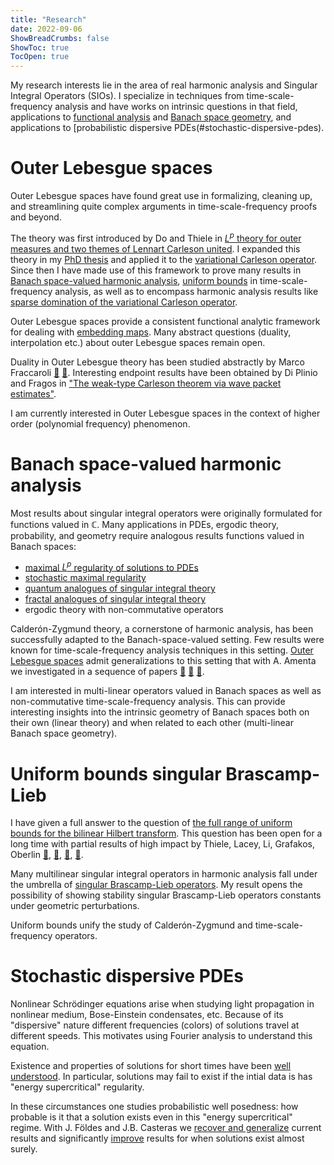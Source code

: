 ```yaml
---
title: "Research"
date: 2022-09-06
ShowBreadCrumbs: false
ShowToc: true
TocOpen: true
---
```


My research interests lie in the area of real harmonic analysis and Singular Integral Operators (SIOs). I specialize in techniques from time-scale-frequency analysis and have works on intrinsic questions in that field, applications to [functional analysis](#outer-lebesgue-spaces) and [Banach space geometry](#banach-space-valued-harmonic-analysis), and applications to [probabilistic dispersive PDEs(#stochastic-dispersive-pdes).


# Outer Lebesgue spaces

Outer Lebesgue spaces have found great use in formalizing, cleaning up, and streamlining quite complex arguments in time-scale-frequency proofs and beyond.

The theory was first introduced by Do and Thiele in [$L^{p}$ theory for outer measures and two themes of Lennart Carleson united](https://www.ams.org/journals/bull/2015-52-02/S0273-0979-2014-01474-0/). I expanded this theory in my [PhD thesis](../publications/#theses) and applied it to the [variational Carleson operator](https://arxiv.org/abs/1610.07657). Since then I have made use of this framework to prove many results in [Banach space-valued harmonic analysis](#banach-space-valued-harmonic-analysis), [uniform bounds](#uniform-bounds)
 in time-scale-frequency analysis, as well as to encompass harmonic analysis results like [sparse domination of the variational Carleson operator](https://arxiv.org/abs/1612.03028). 

Outer Lebesgue spaces provide a consistent functional analytic framework for dealing with [embedding maps](##embedding-maps). Many abstract questions (duality, interpolation etc.) about outer Lebesgue spaces remain open.

Duality in Outer Lebesgue theory has been studied abstractly by Marco Fraccaroli [🔗](https://arxiv.org/abs/2104.09472) [🔗](https://arxiv.org/abs/2001.05903). Interesting endpoint results have been obtained by Di Plinio and Fragos in ["The weak-type Carleson theorem via wave packet estimates"](https://arxiv.org/abs/2204.08051).

I am currently interested in Outer Lebesgue spaces in the context of higher order (polynomial frequency) phenomenon.


# Banach space-valued harmonic analysis

Most results about singular integral operators were originally formulated for functions valued in $\mathbb{C}$. Many applications in PDEs, ergodic theory, probability, and geometry require analogous results functions valued in Banach spaces:

- [maximal $L^p$ regularity of solutions to PDEs](https://www.taylorfrancis.com/chapters/edit/10.1201/9780429187810-16/new-approach-maximal-lp-regularity-lutz-weis)
- [stochastic maximal regularity](https://projecteuclid.org/journals/annals-of-probability/volume-40/issue-2/Stochastic-maximal-Lp-regularity/10.1214/10-AOP626.full)
- [quantum analogues of singular integral theory](https://www.sciencedirect.com/science/article/pii/S0001870820304710)
- [fractal analogues of singular integral theory](https://www.sciencedirect.com/science/article/pii/S0001870820304710)
- ergodic theory with non-commutative operators

Calderón-Zygmund theory, a cornerstone of harmonic analysis, has been successfully adapted to the Banach-space-valued setting. Few results were known for time-scale-frequency analysis techniques in this setting. [Outer Lebesgue spaces](#outer-lebesgue-spaces) admit generalizations to this setting that with A. Amenta we investigated in a sequence of papers [🔗](https://londmathsoc.onlinelibrary.wiley.com/doi/full/10.1112/jlms.12512) [🔗](https://link.springer.com/content/pdf/10.1007/s00041-020-09768-0.pdf) [🔗](https://link.springer.com/article/10.1007/s00208-020-02052-y). 

I am interested in multi-linear operators valued in Banach spaces as well as non-commutative time-scale-frequency analysis. This can provide interesting insights into the intrinsic geometry of Banach spaces both on their own (linear theory) and when related to each other (multi-linear Banach space geometry).

# Uniform bounds singular Brascamp-Lieb 

I have given a full answer to the question of [the full range of uniform bounds for the bilinear Hilbert transform](https://arxiv.org/abs/2205.09851). This question has been open for a long time with partial results of high impact by Thiele, Lacey, Li, Grafakos, Oberlin 
[🔗](https://www.jstor.org/stable/3597197?origin=crossref),
[🔗](http://annals.math.princeton.edu/2004/159-3/p01),
[🔗](http://www.ems-ph.org/doi/10.4171/RMI/483),
[🔗](https://www.jstor.org/stable/24903841).

Many multilinear singular integral operators in harmonic analysis fall under the umbrella of [singular Brascamp-Lieb operators](https://link.springer.com/chapter/10.1007/978-3-030-72058-2_9). My result opens the possibility of showing stability singular Brascamp-Lieb operators constants under geometric perturbations. 

Uniform bounds unify the study of Calderón-Zygmund and time-scale-frequency operators. 


# Stochastic dispersive PDEs
 
Nonlinear Schrödinger equations arise when studying light propagation in nonlinear medium, Bose-Einstein condensates, etc. Because of its "dispersive" nature different frequencies (colors) of solutions travel at different speeds. This motivates using Fourier analysis to understand this equation. 

Existence and properties of solutions for short times have been [well understood](https://www.math.ucla.edu/~tao/Dispersive/). In particular, solutions may fail to exist if the intial data is has "energy supercritical" regularity. 

In these circumstances one studies probabilistic well posedness: how probable is it that a solution exists even in this "energy supercritical" regime. With J. Földes and J.B. Casteras we [recover and generalize](https://arxiv.org/abs/2203.03500) current results and significantly [improve](/publications) results for when solutions exist almost surely. 
